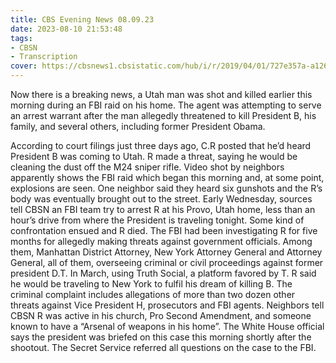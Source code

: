 ```yaml
---
title: CBS Evening News 08.09.23
date: 2023-08-10 21:53:48
tags:
- CBSN
- Transcription
cover: https://cbsnews1.cbsistatic.com/hub/i/r/2019/04/01/727e357a-a126-4138-a2c5-4d3222669d57/thumbnail/640x360/3ff2761028dc5c65cc4f07acd54bcd5c/cbsn2-logo-1920x1080.jpg
---
```

Now there is a breaking news, a Utah man was shot and killed earlier this morning during an FBI raid on his home. The agent was attempting to serve an arrest warrant after the man allegedly threatened to kill President B, his family, and several others, including former President Obama. 

According to court filings just three days ago, C.R posted that he’d heard President B was coming to Utah. R made a threat, saying he would be cleaning the dust off the M24 sniper rifle. Video shot by neighbors apparently shows the FBI raid which began this morning and, at some point, explosions are seen. One neighbor said they heard six gunshots and the R’s body was eventually brought out to the street. Early Wednesday, sources tell CBSN an FBI team try to arrest R at his Provo, Utah home, less than an hour’s drive from where the President is traveling tonight. Some kind of confrontation ensued and R died. The FBI had been investigating R for five months for allegedly making threats against government officials. Among them, Manhattan District Attorney, New York Attorney General and Attorney General, all of them, overseeing criminal or civil proceedings against former president D.T. In March, using Truth Social, a platform favored by T. R said he would be traveling to New York to fulfil his dream of killing B. The criminal complaint includes allegations of more than two dozen other threats against Vice President H, prosecutors and FBI agents. Neighbors tell CBSN R was active in his church, Pro Second Amendment, and someone known to have a “Arsenal of weapons in his home”. The White House official says the president was briefed on this case this morning shortly after the shootout. The Secret Service referred all questions on the case to the FBI.
